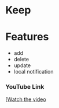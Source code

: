 # Keep

# Features
* add
* delete
* update
* local notification 

### YouTube Link

[[Watch the video](https://youtu.be/Dd3VoTYjDIo)

